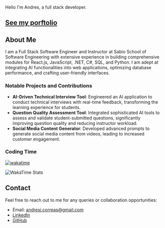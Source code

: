 Hello I'm Andres, a full stack developer.

## [See my porftolio](https://andres-j-correa.github.io/DevPortfolio)

## About Me

I am a Full Stack Software Engineer and Instructor at Sabio School of Software Engineering with extensive experience in building comprehensive modules for React.js, JavaScript, .NET, C#, SQL, and Python. I am adept at integrating AI functionalities into web applications, optimizing database performance, and crafting user-friendly interfaces.

### Notable Projects and Contributions

- **AI-Driven Technical Interview Tool**: Engineered an AI application to conduct technical interviews with real-time feedback, transforming the learning experience for students.
- **Question Quality Assessment Tool**: Integrated sophisticated AI tools to assess and validate student-submitted questions, significantly improving question quality and reducing instructor workload.
- **Social Media Content Generator**: Developed advanced prompts to generate social media content from videos, leading to increased customer engagement.

### Coding Time

[![wakatime](https://wakatime.com/badge/user/b7c5c2d6-968c-47f7-89ed-42fd86301a12.svg)](https://wakatime.com/@b7c5c2d6-968c-47f7-89ed-42fd86301a12)

![WakaTime Stats](https://wakatime.com/share/@Andres_Correa/df175bdb-d67e-4a73-b859-cd60e8ffe030.svg)

## Contact

Feel free to reach out to me for any queries or collaboration opportunities:

- Email: andresj.correas@gmail.com
- [LinkedIn](https://www.linkedin.com/in/andres-correa-7aa819244/)
- [GitHub](https://github.com/Andres-J-Correa)

